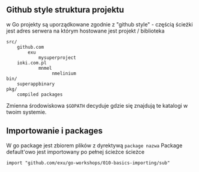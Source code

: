## Github style struktura projektu

w Go projekty są uporządkowane zgodnie z "github style" - częścią ścieżki
jest adres serwera na którym hostowane jest projekt / biblioteka

```
src/
    github.com
        exu
            mysuperproject
    ioki.com.pl
            mnmel
                 nmelinium
bin/
    superappbinary
pkg/
    compiled packages

```

Zmienna środowiskowa `$GOPATH` decyduje gdzie się znajdują te katalogi w
twoim systemie.


## Importowanie i packages

W go package jest zbiorem plików z dyrektywą `package nazwa`
Package default'owo jest importowany po pełnej ścieżce ścieżce

    import "github.com/exu/go-workshops/010-basics-importing/sub"
